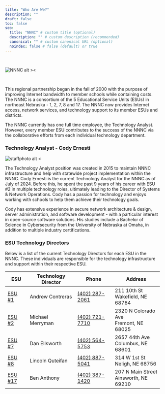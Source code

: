 ```yaml
---
title: "Who Are We?"
description: ""
draft: false
toc: false
seo:
  title: "NNNC" # custom title (optional)
  description: "" # custom description (recommended)
  canonical: "" # custom canonical URL (optional)
  noindex: false # false (default) or true
---
```


<br/>

![NNNC alt ><](images/nnnc.png)

<br/>

This regional partnership began in the fall of 2000 with the purpose of improving Internet bandwidth to member schools while containing costs. The NNNC is a consortium of the 5 Educational Service Units (ESUs) in northeast Nebraska - 1, 2, 7, 8 and 17. The NNNC now provides Internet access, network services, and technology support to its member ESUs and districts.

The NNNC currently has one full time employee, the Technology Analyst. However, every member ESU contributes to the success of the NNNC via the collaborative efforts from each individual technology department.

### Technology Analyst - Cody Ernesti

![staffphoto alt <](images/CodyCrop.jpg "Cody Ernesti")

The Technology Analyst position was created in 2015 to maintain NNNC infrastructure and help with statewide project implementation within the NNNC. Cody Ernesti is the current Technology Analyst for the NNNC as of July of 2024. Before this, he spent the past 9 years of his career with ESU #2 in multiple technology roles, ultimately leading to the Director of Systems & Network Operations. Cody has a passion for technology and enjoys working with schools to help them achieve their technology goals.

Cody has extensive experience in secure network architecture & design, server administration, and software development - with a particular interest in open-source software solutions. His studies include a Bachelor of Science in Cybersecurity from the University of Nebraska at Omaha, in addition to multiple industry certifications.

### ESU Technology Directors

Below is a list of the current Technology Directors for each ESU in the NNNC. These individuals are responsible for the technology infrastructure and support within their respective ESU.

| ESU | Technology Director | Phone | Address |
| --- | --- | --- | --- |
| [ESU #1](https://www.esu1.org) | Andrew Contreras | <a href="tel:+14022872061">(402) 287-2061</a> | 211 10th St <br/>Wakefield, NE 68784 |
| [ESU #2](https://www.esu2.org) | Michael Merryman | <a href="tel:+14027217710">(402) 721-7710</a> | 2320 N Colorado Ave <br/>Fremont, NE 68025 |
| [ESU #7](https://www.esu7.org) | Dan Ellsworth | <a href="tel:+14025645753">(402) 564-5753</a> | 2657 44th Ave <br/>Columbus, NE 68601 |
| [ESU #8](https://www.esu8.org) | Lincoln Quteifan | <a href="tel:+14028875041">(402) 887-5041</a> | 314 W 1st St <br/>Neligh, NE 68756 |
| [ESU #17](https://www.esu17.org) | Ben Anthony | <a href="tel:+14023871420">(402) 387-1420</a> | 207 N Main Street<br/>Ainsworth, NE 69210 |

